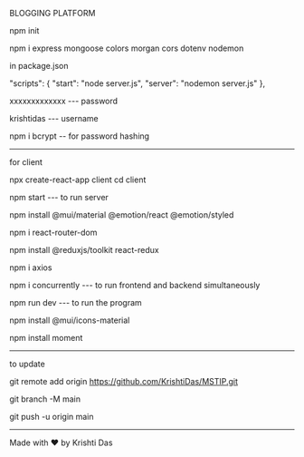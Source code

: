 BLOGGING PLATFORM

npm init

npm i express mongoose colors morgan cors dotenv nodemon

in package.json

"scripts": {
    "start": "node server.js",
    "server": "nodemon server.js"
  },

xxxxxxxxxxxxx  --- password

krishtidas --- username

npm i bcrypt -- for password hashing

---------------------------------
for client

npx create-react-app client
cd client

npm start --- to run server

npm install @mui/material @emotion/react @emotion/styled 

npm i react-router-dom

npm install @reduxjs/toolkit react-redux

npm i axios

npm i concurrently --- to run frontend and backend simultaneously

npm run dev --- to run the program

 npm install @mui/icons-material

npm install moment

--------------------------------------------------
to update

git remote add origin https://github.com/KrishtiDas/MSTIP.git

git branch -M main

git push -u origin main


--------------------------------------------------
Made with ❤️ by Krishti Das
